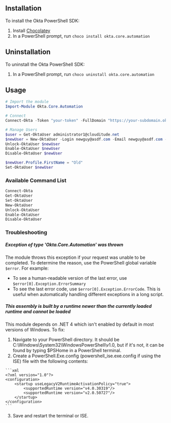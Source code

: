 ## Installation

To install the Okta PowerShell SDK:

1.   Install [Chocolatey](https://chocolatey.org/install)
2.   In a PowerShell prompt, run `choco install okta.core.automation`

## Uninstallation

To uninstall the Okta PowerShell SDK:

1.   In a PowerShell prompt, run `choco uninstall okta.core.automation`

## Usage

```powershell
# Import the module
Import-Module Okta.Core.Automation

# Connect
Connect-Okta -Token "your-token" -FullDomain "https://your-subdomain.okta.com"

# Manage Users
$user = Get-OktaUser administrator1@clouditude.net
$newUser = New-OktaUser -Login newguy@asdf.com -Email newguy@asdf.com -FirstName New -LastName Guy
Unlock-OktaUser $newUser
Enable-OktaUser $newUser
Disable-OktaUser $newUser

$newUser.Profile.FirstName = "Old"
Set-OktaUser $newUser
```

### Available Command List
```powershell
Connect-Okta
Get-OktaUser
Set-OktaUser
New-OktaUser
Unlock-OktaUser
Enable-OktaUser
Disable-OktaUser
```

### Troubleshooting
##### Exception of type 'Okta.Core.Automation' was thrown
The module throws this exception if your request was unable to be completed. To determine the reason, use the PowerShell global variable `$error`. For example:
* To see a human-readable version of the last error, use `$error[0].Exception.ErrorSummary`
* To see the last error code, use `$error[0].Exception.ErrorCode`. This is useful when automatically handling different exceptions in a long script.

##### This assembly is built by a runtime newer than the currently loaded runtime and cannot be loaded
This module depends on .NET 4 which isn't enabled by default in most versions of Windows. To fix:

1.   Navigate to your PowerShell directory. It should be C:\Windows\System32\WindowsPowerShell\v1.0, but if it's not, it can be found by typing $PSHome in a PowerShell terminal.
2.   Create a PowerShell.Exe.config (powershell_ise.exe.config if using the ISE) file with the following contents:

    ```xml
    <?xml version="1.0"?> 
    <configuration> 
        <startup useLegacyV2RuntimeActivationPolicy="true"> 
            <supportedRuntime version="v4.0.30319"/> 
            <supportedRuntime version="v2.0.50727"/> 
        </startup> 
    </configuration>
    ```

3.   Save and restart the terminal or ISE.